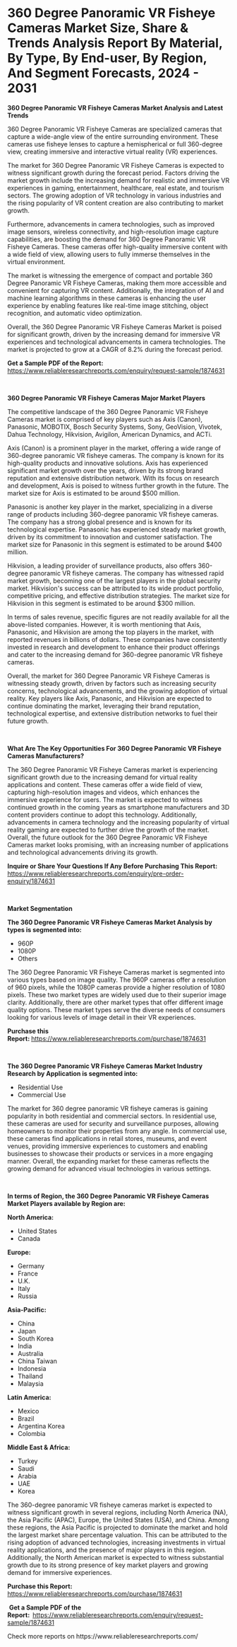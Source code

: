 <p><h1>360 Degree Panoramic VR Fisheye Cameras Market Size, Share & Trends Analysis Report By Material, By Type, By End-user, By Region, And Segment Forecasts, 2024 - 2031</h1></p><p><strong>360 Degree Panoramic VR Fisheye Cameras Market Analysis and Latest Trends</strong></p>
<p><p>360 Degree Panoramic VR Fisheye Cameras are specialized cameras that capture a wide-angle view of the entire surrounding environment. These cameras use fisheye lenses to capture a hemispherical or full 360-degree view, creating immersive and interactive virtual reality (VR) experiences.</p><p>The market for 360 Degree Panoramic VR Fisheye Cameras is expected to witness significant growth during the forecast period. Factors driving the market growth include the increasing demand for realistic and immersive VR experiences in gaming, entertainment, healthcare, real estate, and tourism sectors. The growing adoption of VR technology in various industries and the rising popularity of VR content creation are also contributing to market growth.</p><p>Furthermore, advancements in camera technologies, such as improved image sensors, wireless connectivity, and high-resolution image capture capabilities, are boosting the demand for 360 Degree Panoramic VR Fisheye Cameras. These cameras offer high-quality immersive content with a wide field of view, allowing users to fully immerse themselves in the virtual environment.</p><p>The market is witnessing the emergence of compact and portable 360 Degree Panoramic VR Fisheye Cameras, making them more accessible and convenient for capturing VR content. Additionally, the integration of AI and machine learning algorithms in these cameras is enhancing the user experience by enabling features like real-time image stitching, object recognition, and automatic video optimization.</p><p>Overall, the 360 Degree Panoramic VR Fisheye Cameras Market is poised for significant growth, driven by the increasing demand for immersive VR experiences and technological advancements in camera technologies. The market is projected to grow at a CAGR of 8.2% during the forecast period.</p></p>
<p><strong>Get a Sample PDF of the Report:&nbsp;</strong> <a href="https://www.reliableresearchreports.com/enquiry/request-sample/1874631">https://www.reliableresearchreports.com/enquiry/request-sample/1874631</a></p>
<p>&nbsp;</p>
<p><strong>360 Degree Panoramic VR Fisheye Cameras Major Market Players</strong></p>
<p><p>The competitive landscape of the 360 Degree Panoramic VR Fisheye Cameras market is comprised of key players such as Axis (Canon), Panasonic, MOBOTIX, Bosch Security Systems, Sony, GeoVision, Vivotek, Dahua Technology, Hikvision, Avigilon, American Dynamics, and ACTi. </p><p>Axis (Canon) is a prominent player in the market, offering a wide range of 360-degree panoramic VR fisheye cameras. The company is known for its high-quality products and innovative solutions. Axis has experienced significant market growth over the years, driven by its strong brand reputation and extensive distribution network. With its focus on research and development, Axis is poised to witness further growth in the future. The market size for Axis is estimated to be around $500 million.</p><p>Panasonic is another key player in the market, specializing in a diverse range of products including 360-degree panoramic VR fisheye cameras. The company has a strong global presence and is known for its technological expertise. Panasonic has experienced steady market growth, driven by its commitment to innovation and customer satisfaction. The market size for Panasonic in this segment is estimated to be around $400 million.</p><p>Hikvision, a leading provider of surveillance products, also offers 360-degree panoramic VR fisheye cameras. The company has witnessed rapid market growth, becoming one of the largest players in the global security market. Hikvision's success can be attributed to its wide product portfolio, competitive pricing, and effective distribution strategies. The market size for Hikvision in this segment is estimated to be around $300 million.</p><p>In terms of sales revenue, specific figures are not readily available for all the above-listed companies. However, it is worth mentioning that Axis, Panasonic, and Hikvision are among the top players in the market, with reported revenues in billions of dollars. These companies have consistently invested in research and development to enhance their product offerings and cater to the increasing demand for 360-degree panoramic VR fisheye cameras.</p><p>Overall, the market for 360 Degree Panoramic VR Fisheye Cameras is witnessing steady growth, driven by factors such as increasing security concerns, technological advancements, and the growing adoption of virtual reality. Key players like Axis, Panasonic, and Hikvision are expected to continue dominating the market, leveraging their brand reputation, technological expertise, and extensive distribution networks to fuel their future growth.</p></p>
<p>&nbsp;</p>
<p><strong>What Are The Key Opportunities For 360 Degree Panoramic VR Fisheye Cameras Manufacturers?</strong></p>
<p><p>The 360 Degree Panoramic VR Fisheye Cameras market is experiencing significant growth due to the increasing demand for virtual reality applications and content. These cameras offer a wide field of view, capturing high-resolution images and videos, which enhances the immersive experience for users. The market is expected to witness continued growth in the coming years as smartphone manufacturers and 3D content providers continue to adopt this technology. Additionally, advancements in camera technology and the increasing popularity of virtual reality gaming are expected to further drive the growth of the market. Overall, the future outlook for the 360 Degree Panoramic VR Fisheye Cameras market looks promising, with an increasing number of applications and technological advancements driving its growth.</p></p>
<p><strong>Inquire or Share Your Questions If Any Before Purchasing This Report:</strong> <a href="https://www.reliableresearchreports.com/enquiry/pre-order-enquiry/1874631">https://www.reliableresearchreports.com/enquiry/pre-order-enquiry/1874631</a></p>
<p>&nbsp;</p>
<p><strong>Market Segmentation</strong></p>
<p><strong>The 360 Degree Panoramic VR Fisheye Cameras Market Analysis by types is segmented into:</strong></p>
<p><ul><li>960P</li><li>1080P</li><li>Others</li></ul></p>
<p><p>The 360 Degree Panoramic VR Fisheye Cameras market is segmented into various types based on image quality. The 960P cameras offer a resolution of 960 pixels, while the 1080P cameras provide a higher resolution of 1080 pixels. These two market types are widely used due to their superior image clarity. Additionally, there are other market types that offer different image quality options. These market types serve the diverse needs of consumers looking for various levels of image detail in their VR experiences.</p></p>
<p><strong>Purchase this Report:&nbsp;</strong><a href="https://www.reliableresearchreports.com/purchase/1874631">https://www.reliableresearchreports.com/purchase/1874631</a></p>
<p>&nbsp;</p>
<p><strong>The 360 Degree Panoramic VR Fisheye Cameras Market Industry Research by Application is segmented into:</strong></p>
<p><ul><li>Residential Use</li><li>Commercial Use</li></ul></p>
<p><p>The market for 360 degree panoramic VR fisheye cameras is gaining popularity in both residential and commercial sectors. In residential use, these cameras are used for security and surveillance purposes, allowing homeowners to monitor their properties from any angle. In commercial use, these cameras find applications in retail stores, museums, and event venues, providing immersive experiences to customers and enabling businesses to showcase their products or services in a more engaging manner. Overall, the expanding market for these cameras reflects the growing demand for advanced visual technologies in various settings.</p></p>
<p>&nbsp;</p>
<p><strong>In terms of Region, the 360 Degree Panoramic VR Fisheye Cameras Market Players available by Region are:</strong></p>
<p>
    <p> <strong> North America: </strong>
        <ul>
            <li>United States</li>
            <li>Canada</li>
        </ul>
        </p> 
    <p> <strong> Europe: </strong>
        <ul>
            <li>Germany</li>
            <li>France</li>
            <li>U.K.</li>
            <li>Italy</li>
            <li>Russia</li>
        </ul>
        </p> 
    <p> <strong> Asia-Pacific: </strong>
        <ul>
            <li>China</li>
            <li>Japan</li>
            <li>South Korea</li>
            <li>India</li>
            <li>Australia</li>
            <li>China Taiwan</li>
            <li>Indonesia</li>
            <li>Thailand</li>
            <li>Malaysia</li>
        </ul>
        </p> 
    <p> <strong> Latin America: </strong>
        <ul>
            <li>Mexico</li>
            <li>Brazil</li>
            <li>Argentina Korea</li>
            <li>Colombia</li>
        </ul>
        </p> 
    <p> <strong> Middle East & Africa: </strong>
        <ul>
            <li>Turkey</li>
            <li>Saudi</li>
            <li>Arabia</li>
            <li>UAE</li>
            <li>Korea</li>
        </ul>
    </p>
    </p>
<p><p>The 360-degree panoramic VR fisheye cameras market is expected to witness significant growth in several regions, including North America (NA), the Asia Pacific (APAC), Europe, the United States (USA), and China. Among these regions, the Asia Pacific is projected to dominate the market and hold the largest market share percentage valuation. This can be attributed to the rising adoption of advanced technologies, increasing investments in virtual reality applications, and the presence of major players in this region. Additionally, the North American market is expected to witness substantial growth due to its strong presence of key market players and growing demand for immersive experiences.</p></p>
<p><strong>Purchase this Report: </strong><a href="https://www.reliableresearchreports.com/purchase/1874631">https://www.reliableresearchreports.com/purchase/1874631</a></p>
<p>&nbsp;<strong>Get a Sample PDF of the Report:&nbsp;&nbsp;</strong><a href="https://www.reliableresearchreports.com/enquiry/request-sample/1874631">https://www.reliableresearchreports.com/enquiry/request-sample/1874631</a></p>
<p><strong></strong></p>
<p>Check more reports on https://www.reliableresearchreports.com/</p>